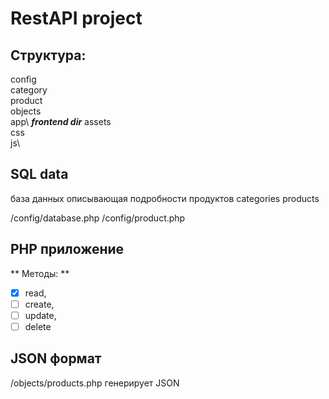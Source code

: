 
# RestAPI project
## Структура:
config\
category\
product\
objects\
app\ ***frontend dir***
    assets\
        css\
        js\
## SQL data
база данных описывающая подробности продуктов
categories
products

/config/database.php
/config/product.php

## PHP приложение
** Методы: **
- [x] read, 
- [ ] create,
- [ ] update,
- [ ] delete

## JSON формат
/objects/products.php
генерирует JSON
